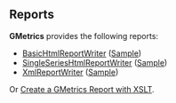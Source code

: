 ## Reports

**GMetrics** provides the following reports:

 * [BasicHtmlReportWriter](./reports/BasicHtmlReportWriter) ([Sample](./reports/SampleGMetricsReport.html))
 * [SingleSeriesHtmlReportWriter](./reports/SingleSeriesHtmlReportWriter) ([Sample](./reports/SampleGMetricsSingleSeriesReport.html))
 * [XmlReportWriter](./reports/XmlReportWriter) ([Sample](./reports/SampleGMetricsXmlReport.xml))

Or [Create a GMetrics Report with XSLT](http://mrhaki.blogspot.com/2011/01/groovy-goodness-create-gmetrics-report.html).
